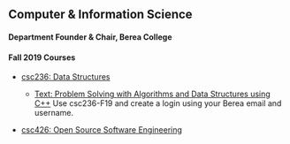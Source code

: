 ## Computer & Information Science

#### Department Founder & Chair, Berea College

#### Fall 2019 Courses

- [csc236: Data Structures](/csc236/index.md)
  - [Text: Problem Solving with Algorithms and Data Structures using C++](https://runestone.academy/runestone/books/published/cppds/index.html) 
Use csc236-F19 and create a login using your Berea email and username.

- [csc426: Open Source Software Engineering](/csc426/index.md)

